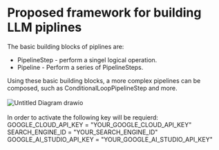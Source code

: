 # Proposed framework for building LLM piplines
The basic building blocks of piplines are:<br>
* PipelineStep - perform a singel logical operation.
* Pipeline - Perform a series of PipelineSteps.

Using these basic building blocks, a more complex pipelines can be composed, such as ConditionalLoopPipelineStep and more.<br><br>
![Untitled Diagram drawio](https://github.com/yaelandau22/LLMTestsBuilder/assets/16151631/91eab800-05b7-47a6-a00c-64aee661176b)
<br><br>
In order to activate the following key will be requierd:<br>
    GOOGLE_CLOUD_API_KEY = "YOUR_GOOGLE_CLOUD_API_KEY"<br>
    SEARCH_ENGINE_ID = "YOUR_SEARCH_ENGINE_ID"<br>
    GOOGLE_AI_STUDIO_API_KEY = "YOUR_GOOGLE_AI_STUDIO_API_KEY"<br>

